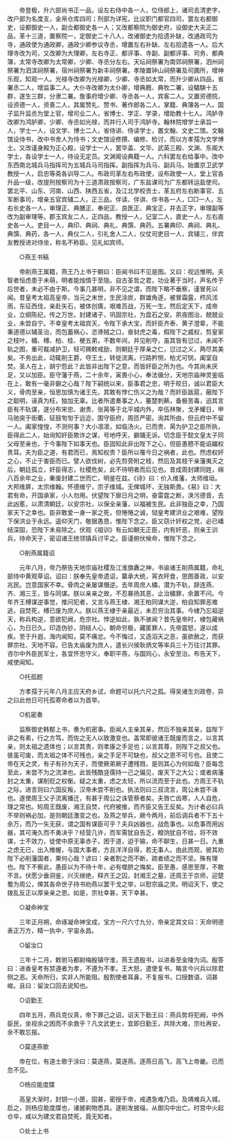 <!-- { "loadSidebar": true } -->
　　帝登极，升六部尚书正一品，设左右侍中各一人，位侍郎上，诸司去清吏字，改户部为名度支，金帛仓库四司；刑部为详宪，比议职门都官四司，罢左右都御史，设都御史一人，副佥都御史各一人；又改都察院为御史府，设御史大夫正二品，革十三道，置察院一，定御史二十八人，改诸御史为拾遗补缺，改通政司为寺，通政使为通政卿，通政少卿参议寺丞，增置左右补缺、左右拾遗各一人。后大理寺改为司，又改卿为大理卿，左右寺正、都评事、寺副、副都评事、司务、都典簿，太常寺改卿为太常卿，少卿、寺丞分左右。天坛祠祭署为南郊祠祭署，泗州祠祭署为泗滨祠祭署，宿州祠祭署为新丰祠祭署。孝陵置钟山祠祭署及司圃所，增神乐观，知观一人。光禄寺改卿为光禄卿，少卿、寺丞如太常，而升少卿从四品，省署丞二人，增监事二人。大仆寺改卿为太仆卿，增典厩、典牧二署，设驈騻十五群，遂生三群，分隶二署。詹事府增少卿、寺丞各一人，宾客二人。又置资德院，设资德一人，资善二人，其属赞礼、赞书、著作郎各二人，掌籍、典簿各一人。国子监升监丞为堂上官，增司业二人，省博士、学正、学录，增助教十七人。鸿胪寺改卿为鸿胪卿，少卿、寺丞如光禄，而并行人司于鸿胪寺。翰林院增学士承旨一人，学士一人，设文学、博士二人，省侍讲、侍读学士，置文翰、文史二馆。文翰馆设侍书，改中书舍人为侍书；文史馆设修撰、编修、检讨，而以方孝孺为文学博士。又改谨身殿为正心殿，设学士一人，罢华盖、文华、武英三殿、文渊、东阁大学士，各设学士一人，待设无定员。文渊阁设典籍一人。六科罢左右给事中。改中东西南北城兵马指挥司为五城兵马司指挥。副指挥为兵马、副兵马。始置京卫武学教授一人，启忠等斋各训导二人。布政司革左右布政使，设布政使一人，堂上官各升品一级，改提刑按察司为十三道肃政按察司，广东盐课司为广东都转运盐使司。罢北平、山东、河南、山西、陕西五省，及江北学校贡士，革五府左右断事官、五军断事司，增亲五官宾辅二人，正三品，伴读、伴讲、伴书各一人，□□一人，左右长史各一人，审理正、典膳正、奉祀正、良医正、典宝正，并去正字，审理副等改为副审理等。郡玉宾友二人，正四品，教授一人，记室二人，直史一人，左右直史各一人。吏目一人，典印、典祠、典礼、典馔、典药。五署典印、典祠、典礼、典馔、典药，各一人，典仪二人，引礼舍人二人，仪仗司吏目一人，宾辅三，伴宾友教授进对侍坐，称名不称臣。见礼如宾师。 

　　○燕王书稿 

　　帝削燕王属籍，燕王乃上书于朝曰：臣闻书曰不见是图。又曰：视远惟明。夫智者恒虑患于未萌，明者能烛情于至隐。自古圣哲之君，功业著于当时，声名传于后世者，未必不由于斯。今事几甚明，非不见之谓，而陛下略不垂察，谨冒死以闻。昔皇考太祖高皇帝，当元之末世，生民涂炭，群雄角逐，被冒霜露，栉风沭雨，东征西伐，亲赴矢石，被体创痍，艰难百战，万死一生。然后定天下，成帝业，立纲陈纪，传之万世。封建诸子，巩固宗社，为盘石之安。夙夜图治，兢兢业业，未尝自宁。不幸皇考太祖宾天，令陛下承大宝，而奸臣齐泰、黄子澄辈，不能秉道德以辅圣治，而包蓄祸心，恣谗贼之口，奋豺虎之毒，假陛下之威权，剪皇家之枝叶。橚、榑、柏、桂、梗五弟，不数年间，并见削夺，虽其皆有愆过，未闻不轨之图，重可裁减护卫，轻可赐敕戒励，则朝廷于厚亲之仁，愆过之义，两尽其美矣。不务出此，动辄削王爵，夺王土，转徙流离，行路矜恻，柏尤可悯，阖室自焚。圣人在上，胡宁怨此？此皆非出陛下之意，而皆奸臣之所为也。今其尚未厌足，又以加臣。臣守藩于燕，二十余年，寅畏小心，奉法循分，天地宗庙神灵鉴临在上，敢有一毫非僻之心哉？陛下嗣统以来，臣事君之忠，明于皎日，诚以君臣大义，骨肉至亲，恒思加慎为诸王先，其敢有悖仁伤义之为哉？而奸臣跋扈，蔽陛下之聪明，诬真为枉，独加无辜。比者所遣奏事之人，箠楚刺爇，备极苦毒，迫其言臣有不轨谋，遂分布宋忠、谢贵、张昺等于北平城内外，卒伍林聚，戈矛耀日，甲马驰突于街衢，钲鼓匉訇于远迩，围守臣府，周匝严密。询其所由，但云府中不留一人。阖家惶惶，不测何事？大小凛凛，如临汤火。已而贵、昺为护卫之臣所执，臣得此二人，始询知奸臣欺诈之谋，号地呼天，擗踊无诉。切念臣于懿文皇太子同父母至亲也，于今事陛下如事天也。臣固知此非出陛下之心，但臣愚戆不能谄媚权贵耳。夫为臣之道，有君而已，焉知权贵？臣所以罹今日之祸者，此也。然虑权奸之心，不止于害臣而已。譬人欲伐树，必先剪旁附之枝，然后及其枝干亲藩夷灭之后，朝廷孤立，奸臣得志，社稷危矣，此不待明者而后见也。昔成周封建同姓，绵八百余年之业，秦废封建二世而亡，明鉴在兹。《诗》曰：价入维藩，太师维垣。大邦维屏，太宗维翰。怀德维宁，宗子维城。无俾城坏，无独斯畏。《易》曰：大君有命，开国承家，小人勿用。伏望陛下廓日月之明，奋雷霆之断，涣污德音，去此凶慝，以肃清朝廷，以安宗社，以保全亲藩，以福被生民。此非独臣之幸，乃国家天下之幸也。臣非敢爱一身一家之死，但惓惓之诚，恸皇考建洪业之艰难，望陛下保洪业于永远。遥仰天门，敬据愚恳，惟陛下念之。臣又窃计奸权之党，必已嶓结深固，恐陛下未易除之。伏观《祖训》有云如朝无正臣，内有奸恶，则亲王训兵，待命天子，密诏诸王统领镇兵讨平之。臣谨俯伏候命，惟陛下念之。 

　　○削燕属籍诏 

　　元年八月，帝乃祭告天地宗庙社稷及江淮旗纛之神，书谕诸王削燕属籍，命礼部侍中黄观草诏。诏曰：朕奉先皇帝遗诏，纂承大统，宵衣旰食，思图善政，以安兆民。岂意国家不幸。骨肉之亲屡谋僭逆。去年周庶人橚，潜为不轨，辞连燕、齐、湘三王，皆与同谋。朕以亲亲之故，不忍暴扬其恶，止治橚罪，余置不问。今年齐王榑谋逆事觉，推问犯者，又言与燕王棣、湘王柏同谋大逆，柏自知罪恶难逃，自焚死，榑已废为庶人。朕以燕王棣于亲最近，未忍穷治其事。今棣乃忘祖逆天，称兵构逆，意欲犯阙，危宗社。悖逆如此，孰不骇闻？昔先皇帝时，棣包藏祸心，为日已久。印造伪钞，阴结人心，朝命穷极，藏匿罪人，先帝震怒，遂以成疾。至于升遐，海内闻知，莫不痛忿。今不悔过，又造滔天之恶，虽欲赦之，而获罪宗社、天地不容。已告太庙废为庶人，遣长兴侯耿炳文等率兵三十万往讨其罪。咨尔中外臣民军士，各宜怀忠守义，奉职平燕，与国同心，永安至治。布告天下，咸使闻知。 

　　○托孤题 

　　方孝孺于元年八月主应天府乡试，命题可以托六尺之孤。得吴诸生刘政卷，异之曰此他日可托孤寄命者以为首举。 

　　○机密奏 

　　监察御史韩郁上书，奏为机密事。臣闻人主亲其亲，然后不独亲其亲，兹陛下讲之有素，行之方笃，而佐之无人以致激变也。盖常即彼诸王既废而言之，以言其亲，则太祖之遗体也；以言其贵，则孝康之手足也；以言其尊，则陛下之叔父也。彼虽可废，而太祖之体不可残也，亲之手足不可缺也，叔父之恩不可亏也。且使二帝在天之灵，有子有孙为天子，而使厥弟厥子遭残戮，是则其心为何如哉？臣每念至此，未尝不为之流涕也。此皆残酷竖儒持一己之偏见，废天下之大公；或者病藩封之太重，谋削贬之权衡。疑之太重，虑之太轻，所以流而至于此也。方周王不轨之际，进言则曰六国反叛，汉帝未尝不削也。执法则曰三叔流言，周公未尝不诛也。遂使周王父子流离播迁，有甚于周公之诛管蔡者矣。夫唇亡齿寒，人人自危，理之常也。矧周王既废，湘王自焚，代府被推，而齐臣又告王反矣。为计者必曰兵不举则祸必加，是则朝廷激变之也。及燕之举兵，厥今两月，前后调兵者不下五十余万，而乃一矢无获，谓之国有谋臣可乎？夫兵凶器也，战危事也。以危事而用凶器，其可淹久而不勇决乎？经营几许，而军需犹自告乏，粮饷犹自不给，将不效谋，士不效力，徒使中原无辜赤子，困于道，迫于输，命不聊生，日甚一日。九重之虑无已，出入帷幄，与国大事者，方且洋洋自得，若无事人。由此而观，彼其劝陛下必削藩国者，果何心哉？谚曰：亲者割之而不断，疏者绩之而不坚。殊有理也。陛下不察此，愚臣以为不待十年，必有噬脐之悔矣。臣至愚，感恩至厚，不敢不言。伏愿少垂洞鉴，兴灭继绝，释齐王之囚，封湘王之墓，还周王于京师，迎楚蜀为周公，俾其各命世子持书劝燕以罢干戈之举，以慰宗庙之灵。明诏天下，使之拨乱反正以厚亲亲之恩。如是，宗社幸甚，天下幸甚。 

　　○凝命神宝 

　　三年正月朔，命琢凝命神宝成，宝方一尺六寸九分，帝亲定其文曰：天命明德表正万方，精一执中，宇宙永昌。 

　　○留汝口 

　　三年十二月，敕驸马都尉梅殷镇守淮，燕王遗殷书，以进香至金陵为词。殷答曰：进香皇考有禁遵者为孝，不遵为不孝。王大怒，遣使复书，略言今兴兵以除君侧之恶。天命所归，实非人所能阻。殷割使者耳鼻，不复报书，口授数语，词甚峻。且曰：留汝口回去说知也。 

　　○诏勤王 

　　四年五月，燕兵克仪真，帝下罪己之诏，诏天下勤王曰：燕兵势将犯阙，中外臣民，坐视余之困而不余救乎？凡文武吏士，宜即日勤王，共除大难，宗社再安，余不敢忘报。 

　　○莫逐燕歌 

　　帝在位，有道士歌于涂曰：莫逐燕，莫逐燕。逐燕日高飞，高飞上帝畿。已而忽不见。 

　　○杨应能度牒 

　　高皇大渐时，封钥一小匣，固甚，密授于帝，戒遇急难乃启。及靖难兵入城，启之，则杨应能度牒也，诸披剃物悉具。遂削发披缁，从御沟中出亡。时宫中火起仓卒，咸以为建文君自焚死，竟无知者。 

　　○处士上书 

